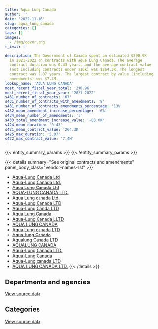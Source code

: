 ```yaml
---
title: Aqua Lung Canada
author: ''
date: '2022-11-16'
slug: aqua_lung_canada
categories: []
tags: []
images:
  - /img/cover.png
r_init: |-
  
description: The Government of Canada spent an estimated $290.9K
  in 2021-2022 on contracts with Aqua Lung Canada. The average
  contract duration was 0.43 years, and the average contract value
  (not including contracts under $10k) was $264.3K. The longest
  contract was 5.07 years. The largest contract by value (including
  amendments) was $7.4M.
lookup_name: 'AQUA LUNG CANADA'
most_recent_fiscal_year_total: '290.9K'
most_recent_fiscal_year_year: '2021-2022'
s431_number_of_contracts: '67'
s431_number_of_contracts_with_amendments: '9'
s431_number_of_contracts_amendments_percentage: '13%'
s432_mean_amendment_increase_percentage: '-6%'
s434_mean_number_of_amendments: '1'
s433_total_amendment_increase_value: '-83.0K'
s424_mean_duration: '0.43'
s421_mean_contract_value: '264.3K'
s425_max_duration: '5.07'
s422_max_contract_value: '7.4M'
---
```


<script src="/rmarkdown-libs/htmlwidgets/htmlwidgets.js"></script>
<link href="/rmarkdown-libs/datatables-css/datatables-crosstalk.css" rel="stylesheet" />
<script src="/rmarkdown-libs/datatables-binding/datatables.js"></script>
<script src="/rmarkdown-libs/jquery/jquery-3.6.0.min.js"></script>
<link href="/rmarkdown-libs/dt-core-bootstrap/css/dataTables.bootstrap.min.css" rel="stylesheet" />
<link href="/rmarkdown-libs/dt-core-bootstrap/css/dataTables.bootstrap.extra.css" rel="stylesheet" />
<script src="/rmarkdown-libs/dt-core-bootstrap/js/jquery.dataTables.min.js"></script>
<script src="/rmarkdown-libs/dt-core-bootstrap/js/dataTables.bootstrap.min.js"></script>
<link href="/rmarkdown-libs/crosstalk/css/crosstalk.min.css" rel="stylesheet" />
<script src="/rmarkdown-libs/crosstalk/js/crosstalk.min.js"></script>
<script src="/rmarkdown-libs/htmlwidgets/htmlwidgets.js"></script>
<link href="/rmarkdown-libs/datatables-css/datatables-crosstalk.css" rel="stylesheet" />
<script src="/rmarkdown-libs/datatables-binding/datatables.js"></script>
<script src="/rmarkdown-libs/jquery/jquery-3.6.0.min.js"></script>
<link href="/rmarkdown-libs/dt-core-bootstrap/css/dataTables.bootstrap.min.css" rel="stylesheet" />
<link href="/rmarkdown-libs/dt-core-bootstrap/css/dataTables.bootstrap.extra.css" rel="stylesheet" />
<script src="/rmarkdown-libs/dt-core-bootstrap/js/jquery.dataTables.min.js"></script>
<script src="/rmarkdown-libs/dt-core-bootstrap/js/dataTables.bootstrap.min.js"></script>
<link href="/rmarkdown-libs/crosstalk/css/crosstalk.min.css" rel="stylesheet" />
<script src="/rmarkdown-libs/crosstalk/js/crosstalk.min.js"></script>

{{< entity_summary_params >}}
{{< /entity_summary_params >}}

{{< details summary="See original contracts and amendments" panel_body_class="vendor-names-list" >}}
- [Aqua-Lung Canada Ltd](https://search.open.canada.ca/en/ct/?sort=contract_value_f%20desc&page=1&search_text=%22Aqua-Lung%20Canada%20Ltd%22)
- [Aqua-Lung Canada Ltd.](https://search.open.canada.ca/en/ct/?sort=contract_value_f%20desc&page=1&search_text=%22Aqua-Lung%20Canada%20Ltd.%22)
- [Aqua Lung Canada Ltd](https://search.open.canada.ca/en/ct/?sort=contract_value_f%20desc&page=1&search_text=%22Aqua%20Lung%20Canada%20Ltd%22)
- [AQUA-LUNG CANADA LTD.](https://search.open.canada.ca/en/ct/?sort=contract_value_f%20desc&page=1&search_text=%22AQUA-LUNG%20CANADA%20LTD.%22)
- [Aqua Lung canada Ltd.](https://search.open.canada.ca/en/ct/?sort=contract_value_f%20desc&page=1&search_text=%22Aqua%20Lung%20canada%20Ltd.%22)
- [Aqua-Lung Canada LTD](https://search.open.canada.ca/en/ct/?sort=contract_value_f%20desc&page=1&search_text=%22Aqua-Lung%20Canada%20LTD%22)
- [Aqua-Lung Canda LTD](https://search.open.canada.ca/en/ct/?sort=contract_value_f%20desc&page=1&search_text=%22Aqua-Lung%20Canda%20LTD%22)
- [Aqua Lung Canada](https://search.open.canada.ca/en/ct/?sort=contract_value_f%20desc&page=1&search_text=%22Aqua%20Lung%20Canada%22)
- [Aqua-Lung Canada LLTD](https://search.open.canada.ca/en/ct/?sort=contract_value_f%20desc&page=1&search_text=%22Aqua-Lung%20Canada%20LLTD%22)
- [AQUA LUNG CANADA](https://search.open.canada.ca/en/ct/?sort=contract_value_f%20desc&page=1&search_text=%22AQUA%20LUNG%20CANADA%22)
- [Aqua Lung canada LTD](https://search.open.canada.ca/en/ct/?sort=contract_value_f%20desc&page=1&search_text=%22Aqua%20Lung%20canada%20LTD%22)
- [Aqua-lung Canada](https://search.open.canada.ca/en/ct/?sort=contract_value_f%20desc&page=1&search_text=%22Aqua-lung%20Canada%22)
- [Aqualung Canada LTD](https://search.open.canada.ca/en/ct/?sort=contract_value_f%20desc&page=1&search_text=%22Aqualung%20Canada%20LTD%22)
- [AQUALUNG CANADA](https://search.open.canada.ca/en/ct/?sort=contract_value_f%20desc&page=1&search_text=%22AQUALUNG%20CANADA%22)
- [Aqua-Lung Canada LTD.](https://search.open.canada.ca/en/ct/?sort=contract_value_f%20desc&page=1&search_text=%22Aqua-Lung%20Canada%20LTD.%22)
- [Aqua-Lung Canada](https://search.open.canada.ca/en/ct/?sort=contract_value_f%20desc&page=1&search_text=%22Aqua-Lung%20Canada%22)
- [Aqua-Lung canada LTD](https://search.open.canada.ca/en/ct/?sort=contract_value_f%20desc&page=1&search_text=%22Aqua-Lung%20canada%20LTD%22)
- [AQUA LUNG CANADA LTD.](https://search.open.canada.ca/en/ct/?sort=contract_value_f%20desc&page=1&search_text=%22AQUA%20LUNG%20CANADA%20LTD.%22)
{{< /details >}}

## Departments and agencies

<div id="htmlwidget-1" style="width:100%;height:auto;" class="datatables html-widget"></div>
<script type="application/json" data-for="htmlwidget-1">{"x":{"style":"bootstrap","filter":"none","vertical":false,"data":[["<a href=\"/departments/dnd-mdn/\">National Defence<\/a>","<a href=\"/departments/rcmp-grc/\">Royal Canadian Mounted Police<\/a>"],[3263475.93,41437.23],[592835.52,25427.97],[1031961.52,32602.09],[263170.3,27720]],"container":"<table class=\"table table-striped table-hover row-border order-column display\">\n  <thead>\n    <tr>\n      <th>Department<\/th>\n      <th>2018-2019<\/th>\n      <th>2019-2020<\/th>\n      <th>2020-2021<\/th>\n      <th>2021-2022<\/th>\n    <\/tr>\n  <\/thead>\n<\/table>","options":{"order":[[4,"desc"]],"pageLength":10,"autoWidth":true,"columnDefs":[{"targets":1,"render":"function(data, type, row, meta) {\n    return type !== 'display' ? data : DTWidget.formatCurrency(data, \"$\", 2, 3, \",\", \".\", true, null);\n  }"},{"targets":2,"render":"function(data, type, row, meta) {\n    return type !== 'display' ? data : DTWidget.formatCurrency(data, \"$\", 2, 3, \",\", \".\", true, null);\n  }"},{"targets":3,"render":"function(data, type, row, meta) {\n    return type !== 'display' ? data : DTWidget.formatCurrency(data, \"$\", 2, 3, \",\", \".\", true, null);\n  }"},{"targets":4,"render":"function(data, type, row, meta) {\n    return type !== 'display' ? data : DTWidget.formatCurrency(data, \"$\", 2, 3, \",\", \".\", true, null);\n  }"},{"width":"16%","targets":[1,2,3,4]},{"className":"dt-right","targets":[1,2,3,4]}],"orderClasses":false}},"evals":["options.columnDefs.0.render","options.columnDefs.1.render","options.columnDefs.2.render","options.columnDefs.3.render"],"jsHooks":[]}</script>
<p class="text-right">
<a href="https://github.com/GoC-Spending/contracts-data/tree/main/data/out/vendors/aqua_lung_canada/summary_by_fiscal_year_by_department.csv" class="source-data-link btn btn-link">View source data</a>
</p>

## Categories

<div id="htmlwidget-2" style="width:100%;height:auto;" class="datatables html-widget"></div>
<script type="application/json" data-for="htmlwidget-2">{"x":{"style":"bootstrap","filter":"none","vertical":false,"data":[["<a href=\"/categories/defence/\">Defence<\/a>","<a href=\"/categories/industrial_products_and_services/\">Industrial products and services<\/a>","<a href=\"/categories/human_capital/\">Human capital<\/a>"],[3238789.8,48094.72,18028.64],[592835.52,23116.6,2311.36],[1018719.27,45844.34,null],[263170.3,null,27720]],"container":"<table class=\"table table-striped table-hover row-border order-column display\">\n  <thead>\n    <tr>\n      <th>Category<\/th>\n      <th>2018-2019<\/th>\n      <th>2019-2020<\/th>\n      <th>2020-2021<\/th>\n      <th>2021-2022<\/th>\n    <\/tr>\n  <\/thead>\n<\/table>","options":{"order":[[4,"desc"]],"dom":"t","pageLength":30,"autoWidth":true,"columnDefs":[{"targets":1,"render":"function(data, type, row, meta) {\n    return type !== 'display' ? data : DTWidget.formatCurrency(data, \"$\", 2, 3, \",\", \".\", true, null);\n  }"},{"targets":2,"render":"function(data, type, row, meta) {\n    return type !== 'display' ? data : DTWidget.formatCurrency(data, \"$\", 2, 3, \",\", \".\", true, null);\n  }"},{"targets":3,"render":"function(data, type, row, meta) {\n    return type !== 'display' ? data : DTWidget.formatCurrency(data, \"$\", 2, 3, \",\", \".\", true, null);\n  }"},{"targets":4,"render":"function(data, type, row, meta) {\n    return type !== 'display' ? data : DTWidget.formatCurrency(data, \"$\", 2, 3, \",\", \".\", true, null);\n  }"},{"width":"16%","targets":[1,2,3,4]},{"className":"dt-right","targets":[1,2,3,4]}],"orderClasses":false,"lengthMenu":[10,25,30,50,100]}},"evals":["options.columnDefs.0.render","options.columnDefs.1.render","options.columnDefs.2.render","options.columnDefs.3.render"],"jsHooks":[]}</script>
<p class="text-right">
<a href="https://github.com/GoC-Spending/contracts-data/tree/main/data/out/vendors/aqua_lung_canada/summary_by_fiscal_year_by_category.csv" class="source-data-link btn btn-link">View source data</a>
</p>
